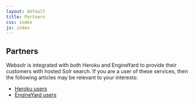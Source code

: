 ```yaml
---
layout: default
title: Partners
css: index
js: index
---
```


## Partners

Websolr is integrated with both Heroku and EngineYard to provide their customers with hosted Solr search. If you are a user of these services, then the following articles may be relevant to your interests:

* [Heroku users](/guides/partners/heroku/)
* [EngineYard users](/guides/partners/engineyard/)